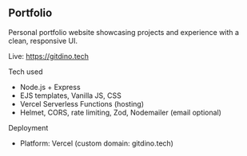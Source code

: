 ## Portfolio

Personal portfolio website showcasing projects and experience with a clean, responsive UI.

Live: https://gitdino.tech

Tech used
- Node.js + Express
- EJS templates, Vanilla JS, CSS
- Vercel Serverless Functions (hosting)
- Helmet, CORS, rate limiting, Zod, Nodemailer (email optional)

Deployment
- Platform: Vercel (custom domain: gitdino.tech)
